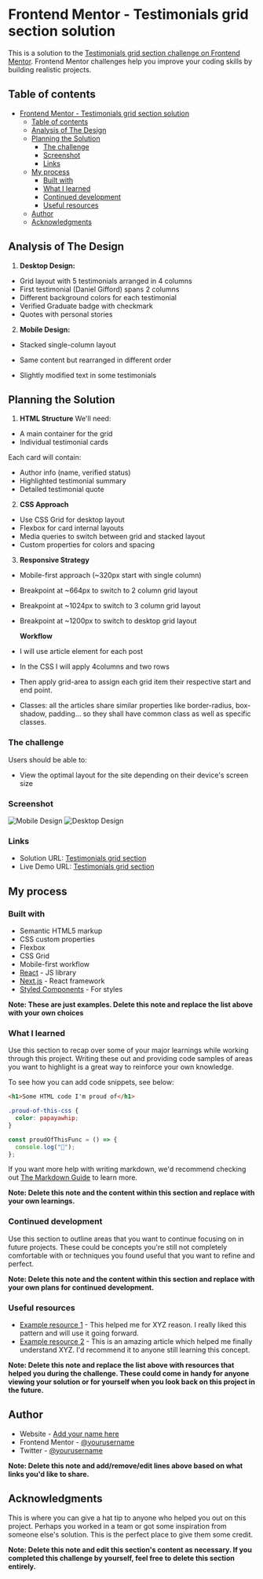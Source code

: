 # Frontend Mentor - Testimonials grid section solution

This is a solution to the [Testimonials grid section challenge on Frontend Mentor](https://www.frontendmentor.io/challenges/testimonials-grid-section-Nnw6J7Un7). Frontend Mentor challenges help you improve your coding skills by building realistic projects.

## Table of contents

- [Frontend Mentor - Testimonials grid section solution](#frontend-mentor---testimonials-grid-section-solution)
  - [Table of contents](#table-of-contents)
  - [Analysis of The Design](#analysis-of-the-design)
  - [Planning the Solution](#planning-the-solution)
    - [The challenge](#the-challenge)
    - [Screenshot](#screenshot)
    - [Links](#links)
  - [My process](#my-process)
    - [Built with](#built-with)
    - [What I learned](#what-i-learned)
    - [Continued development](#continued-development)
    - [Useful resources](#useful-resources)
  - [Author](#author)
  - [Acknowledgments](#acknowledgments)

## Analysis of The Design

1. **Desktop Design:**

- Grid layout with 5 testimonials arranged in 4 columns
- First testimonial (Daniel Gifford) spans 2 columns
- Different background colors for each testimonial
- Verified Graduate badge with checkmark
- Quotes with personal stories

2. **Mobile Design:**

- Stacked single-column layout

- Same content but rearranged in different order
- Slightly modified text in some testimonials

## Planning the Solution

1. **HTML Structure**
   We'll need:

- A main container for the grid
- Individual testimonial cards

Each card will contain:

- Author info (name, verified status)
- Highlighted testimonial summary
- Detailed testimonial quote

2. **CSS Approach**

- Use CSS Grid for desktop layout
- Flexbox for card internal layouts
- Media queries to switch between grid and stacked layout
- Custom properties for colors and spacing

3. **Responsive Strategy**

- Mobile-first approach (~320px start with single column)
- Breakpoint at ~664px to switch to 2 column grid layout
- Breakpoint at ~1024px to switch to 3 column grid layout
- Breakpoint at ~1200px to switch to desktop grid layout

  **Workflow**

- I will use article element for each post
- In the CSS I will apply 4columns and two rows
- Then apply grid-area to assign each grid item their respective start and end point.
- Classes: all the articles share similar properties like border-radius, box-shadow, padding... so they shall have common class as well as specific classes.

### The challenge

Users should be able to:

- View the optimal layout for the site depending on their device's screen size

### Screenshot

![Mobile Design](./Screenshots/mobile%20design.png)
![Desktop Design](./Screenshots/desktop%20design.png)

### Links

- Solution URL: [Testimonials grid section](https://github.com/Dadir-Dev/testimonials-grid-section-main)
- Live Demo URL: [Testimonials grid section]()

## My process

### Built with

- Semantic HTML5 markup
- CSS custom properties
- Flexbox
- CSS Grid
- Mobile-first workflow
- [React](https://reactjs.org/) - JS library
- [Next.js](https://nextjs.org/) - React framework
- [Styled Components](https://styled-components.com/) - For styles

**Note: These are just examples. Delete this note and replace the list above with your own choices**

### What I learned

Use this section to recap over some of your major learnings while working through this project. Writing these out and providing code samples of areas you want to highlight is a great way to reinforce your own knowledge.

To see how you can add code snippets, see below:

```html
<h1>Some HTML code I'm proud of</h1>
```

```css
.proud-of-this-css {
  color: papayawhip;
}
```

```js
const proudOfThisFunc = () => {
  console.log("🎉");
};
```

If you want more help with writing markdown, we'd recommend checking out [The Markdown Guide](https://www.markdownguide.org/) to learn more.

**Note: Delete this note and the content within this section and replace with your own learnings.**

### Continued development

Use this section to outline areas that you want to continue focusing on in future projects. These could be concepts you're still not completely comfortable with or techniques you found useful that you want to refine and perfect.

**Note: Delete this note and the content within this section and replace with your own plans for continued development.**

### Useful resources

- [Example resource 1](https://www.example.com) - This helped me for XYZ reason. I really liked this pattern and will use it going forward.
- [Example resource 2](https://www.example.com) - This is an amazing article which helped me finally understand XYZ. I'd recommend it to anyone still learning this concept.

**Note: Delete this note and replace the list above with resources that helped you during the challenge. These could come in handy for anyone viewing your solution or for yourself when you look back on this project in the future.**

## Author

- Website - [Add your name here](https://www.your-site.com)
- Frontend Mentor - [@yourusername](https://www.frontendmentor.io/profile/yourusername)
- Twitter - [@yourusername](https://www.twitter.com/yourusername)

**Note: Delete this note and add/remove/edit lines above based on what links you'd like to share.**

## Acknowledgments

This is where you can give a hat tip to anyone who helped you out on this project. Perhaps you worked in a team or got some inspiration from someone else's solution. This is the perfect place to give them some credit.

**Note: Delete this note and edit this section's content as necessary. If you completed this challenge by yourself, feel free to delete this section entirely.**
